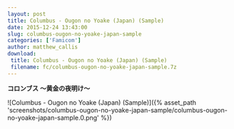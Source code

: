 ```yaml
---
layout: post
title: Columbus - Ougon no Yoake (Japan) (Sample)
date: 2015-12-24 13:43:00
slug: columbus-ougon-no-yoake-japan-sample
categories: ['Famicom']
author: matthew_callis
download:
 title: Columbus - Ougon no Yoake (Japan) (Sample)
 filename: fc/columbus-ougon-no-yoake-japan-sample.7z
---
```


__コロンブス ～黄金の夜明け～__

![Columbus - Ougon no Yoake (Japan) (Sample)]({% asset_path 'screenshots/columbus-ougon-no-yoake-japan-sample/columbus-ougon-no-yoake-japan-sample.0.png' %})
